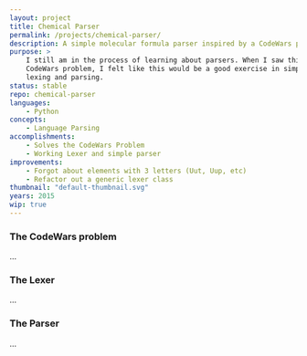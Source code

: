 ```yaml
---
layout: project
title: Chemical Parser
permalink: /projects/chemical-parser/
description: A simple molecular formula parser inspired by a CodeWars problem.
purpose: >
    I still am in the process of learning about parsers. When I saw this
    CodeWars problem, I felt like this would be a good exercise in simple
    lexing and parsing.
status: stable
repo: chemical-parser
languages:
    - Python
concepts:
    - Language Parsing
accomplishments:
    - Solves the CodeWars Problem
    - Working Lexer and simple parser
improvements:
    - Forgot about elements with 3 letters (Uut, Uup, etc)
    - Refactor out a generic lexer class
thumbnail: "default-thumbnail.svg"
years: 2015
wip: true
---
```


### The CodeWars problem

...

### The Lexer

...

### The Parser

...
